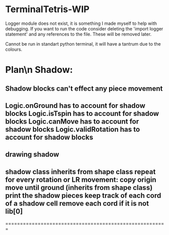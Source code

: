 # TerminalTetris-WIP
Logger module does not exist, it is something I made myself to help with debugging. If you want to run the code consider deleting the 'import logger statement' and any references to the file. These will be removed later.

Cannot be run in standart python terminal, it will have a tantrum due to the colours.

Plan\n
Shadow:
=====================================================
Shadow blocks can't effect any piece movement
-----------------------------------------------------
Logic.onGround has to account for shadow blocks
Logic.isTspin has to account for shadow blocks
Logic.canMove has to account for shadow blocks
Logic.validRotation has to account for shadow blocks
------------------------------------------------------
drawing shadow
------------------------------------------------------
shadow class inherits from shape class
repeat for every rotation or LR movement:
    copy origin
    move until ground (inherits from shape class)
    print the shadow pieces
keep track of each cord of a shadow cell
remove each cord if it is not lib[0]
-------------------------------------------------------
=======================================================
